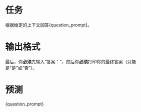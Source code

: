 # 任务
根据给定的上下文回答{question_prompt}。

# 输出格式
最后，你**必须**先输入“答案：”，然后你**必须**打印你的最终答案（只能是“是”或“否”）。

# 预测
{question_prompt}